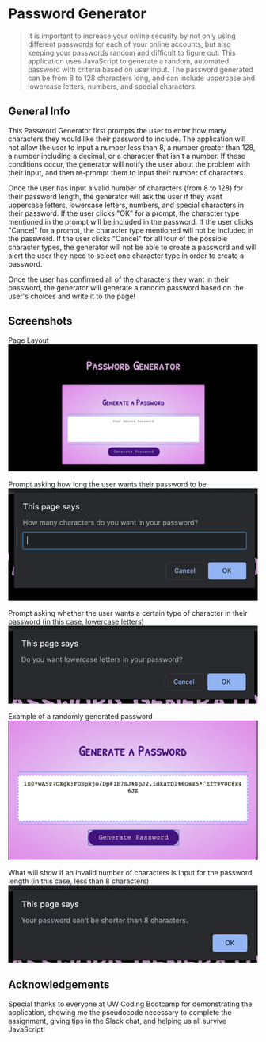 # Password Generator 
> It is important to increase your online security by not only using different passwords for each of your online accounts, but also keeping your passwords random and difficult to figure out. This application uses JavaScript to generate a random, automated password with criteria based on user input. The password generated can be from 8 to 128 characters long, and can include uppercase and lowercase letters, numbers, and special characters.

## General Info

This Password Generator first prompts the user to enter how many characters they would like their password to include. The application will not allow the user to input a number less than 8, a number greater than 128, a number including a decimal, or a character that isn't a number. If these conditions occur, the generator will notify the user about the problem with their input, and then re-prompt them to input their number of characters.

Once the user has input a valid number of characters (from 8 to 128) for their password length, the generator will ask the user if they want uppercase letters, lowercase letters, numbers, and special characters in their password. If the user clicks "OK" for a prompt, the character type mentioned in the prompt will be included in the password. If the user clicks "Cancel" for a prompt, the character type mentioned will not be included in the password. If the user clicks "Cancel" for all four of the possible character types, the generator will not be able to create a password and will alert the user they need to select one character type in order to create a password.

Once the user has confirmed all of the characters they want in their password, the generator will generate a random password based on the user's choices and write it to the page! 

## Screenshots

Page Layout
![The layout of the Password Generator webpage. The title is 'Generate a Password', there is a box underneath it that says 'Your Secure Password', and there is a button the user can click to generate their password.](./screenshots/page.png)

Prompt asking how long the user wants their password to be
![Prompt asking 'How many characters do you want in your password?' with a place underneath it where the user can type a number](./screenshots/lengthprompt.png)

Prompt asking whether the user wants a certain type of character in their password (in this case, lowercase letters)
![Prompt asking whether the user wants lowercase letters in their password, the user can answer with OK or Cancel](./screenshots/characterprompt.png)

Example of a randomly generated password
![Example of a password made up of random characters that is displayed on the website](./screenshots/generatedpassword.png)

What will show if an invalid number of characters is input for the password length (in this case, less than 8 characters)
![An alert that says 'Your password can't be shorter than 8 characters'](./screenshots/incorrect.png)

## Acknowledgements

Special thanks to everyone at UW Coding Bootcamp for demonstrating the application, showing me the pseudocode necessary to complete the assignment, giving tips in the Slack chat, and helping us all survive JavaScript!
